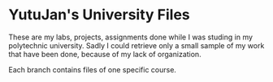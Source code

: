 # YutuJan's University Files
These are my labs, projects, assignments done while I was studing in my polytechnic university. Sadly I could retrieve only a small sample of my work that have been done, because of my lack of organization.

Each branch contains files of one specific course.
